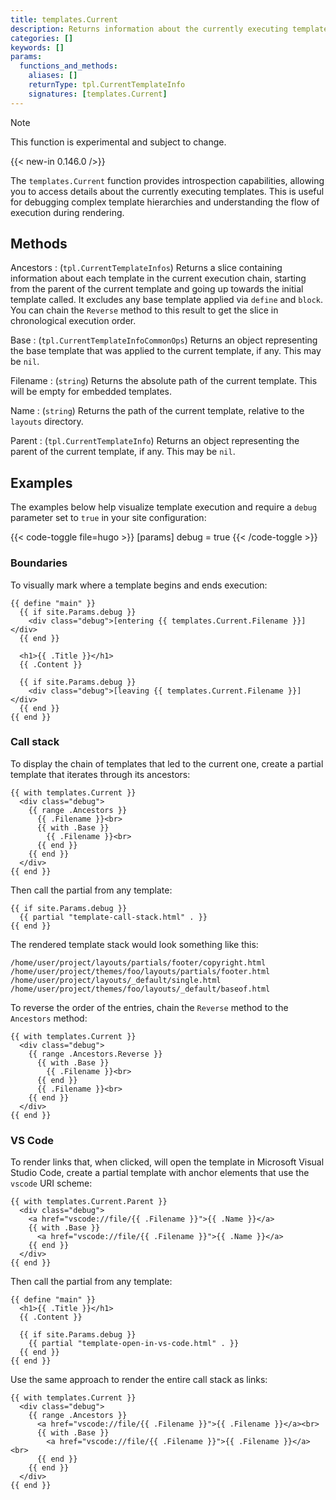 ```yaml
---
title: templates.Current
description: Returns information about the currently executing template.
categories: []
keywords: []
params:
  functions_and_methods:
    aliases: []
    returnType: tpl.CurrentTemplateInfo
    signatures: [templates.Current]
---
```


> [!note]
> This function is experimental and subject to change.

{{< new-in 0.146.0 />}}

The `templates.Current` function provides introspection capabilities, allowing you to access details about the currently executing templates. This is useful for debugging complex template hierarchies and understanding the flow of execution during rendering.

## Methods

Ancestors
: (`tpl.CurrentTemplateInfos`) Returns a slice containing information about each template in the current execution chain, starting from the parent of the current template and going up towards the initial template called. It excludes any base template applied via `define` and `block`. You can chain the `Reverse` method to this result to get the slice in chronological execution order.

Base
: (`tpl.CurrentTemplateInfoCommonOps`) Returns an object representing the base template that was applied to the current template, if any. This may be `nil`.

Filename
: (`string`) Returns the absolute path of the current template. This will be empty for embedded templates.

Name
: (`string`) Returns the path of the current template, relative to the `layouts` directory.

Parent
: (`tpl.CurrentTemplateInfo`) Returns an object representing the parent of the current template, if any. This may be `nil`.

## Examples

The examples below help visualize template execution and require a `debug` parameter set to `true` in your site configuration:

{{< code-toggle file=hugo >}}
[params]
debug = true
{{< /code-toggle >}}

### Boundaries

To visually mark where a template begins and ends execution:

```go-html-template {file="layouts/_default/single.html"}
{{ define "main" }}
  {{ if site.Params.debug }}
    <div class="debug">[entering {{ templates.Current.Filename }}]</div>
  {{ end }}

  <h1>{{ .Title }}</h1>
  {{ .Content }}

  {{ if site.Params.debug }}
    <div class="debug">[leaving {{ templates.Current.Filename }}]</div>
  {{ end }}
{{ end }}
```

### Call stack

To display the chain of templates that led to the current one, create a partial template that iterates through its ancestors:

```go-html-template {file="layouts/partials/template-call-stack.html" copy=true}
{{ with templates.Current }}
  <div class="debug">
    {{ range .Ancestors }}
      {{ .Filename }}<br>
      {{ with .Base }}
        {{ .Filename }}<br>
      {{ end }}
    {{ end }}
  </div>
{{ end }}
```

Then call the partial from any template:

```go-html-template {file="layouts/partials/footer/copyright.html" copy=true}
{{ if site.Params.debug }}
  {{ partial "template-call-stack.html" . }}
{{ end }}
```

The rendered template stack would look something like this:

```text
/home/user/project/layouts/partials/footer/copyright.html
/home/user/project/themes/foo/layouts/partials/footer.html
/home/user/project/layouts/_default/single.html
/home/user/project/themes/foo/layouts/_default/baseof.html
```

To reverse the order of the entries, chain the `Reverse` method to the `Ancestors` method:

```go-html-template {file="layouts/partials/template-call-stack.html" copy=true}
{{ with templates.Current }}
  <div class="debug">
    {{ range .Ancestors.Reverse }}
      {{ with .Base }}
        {{ .Filename }}<br>
      {{ end }}
      {{ .Filename }}<br>
    {{ end }}
  </div>
{{ end }}
```

### VS Code

To render links that, when clicked, will open the template in Microsoft Visual Studio Code, create a partial template with anchor elements that use the `vscode` URI scheme:

```go-html-template {file="layouts/partials/template-open-in-vs-code.html" copy=true}
{{ with templates.Current.Parent }}
  <div class="debug">
    <a href="vscode://file/{{ .Filename }}">{{ .Name }}</a>
    {{ with .Base }}
      <a href="vscode://file/{{ .Filename }}">{{ .Name }}</a>
    {{ end }}
  </div>
{{ end }}
```

Then call the partial from any template:

```go-html-template {file="layouts/_default/single.html" copy=true}
{{ define "main" }}
  <h1>{{ .Title }}</h1>
  {{ .Content }}

  {{ if site.Params.debug }}
    {{ partial "template-open-in-vs-code.html" . }}
  {{ end }}
{{ end }}
```

Use the same approach to render the entire call stack as links:

```go-html-template {file="layouts/partials/template-call-stack.html" copy=true}
{{ with templates.Current }}
  <div class="debug">
    {{ range .Ancestors }}
      <a href="vscode://file/{{ .Filename }}">{{ .Filename }}</a><br>
      {{ with .Base }}
        <a href="vscode://file/{{ .Filename }}">{{ .Filename }}</a><br>
      {{ end }}
    {{ end }}
  </div>
{{ end }}
```
